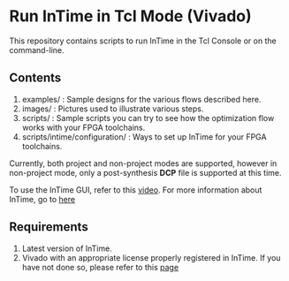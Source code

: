 # Run InTime in Tcl Mode (Vivado)
This repository contains scripts to run InTime in the Tcl Console or on the command-line. 

## Contents
1. examples/ : Sample designs for the various flows described here.
2. images/ : Pictures used to illustrate various steps.
3. scripts/ : Sample scripts you can try to see how the optimization flow works with your FPGA toolchains.
4. scripts/intime/configuration/ : Ways to set up InTime for your FPGA toolchains.

Currently, both project and non-project modes are supported, however in non-project mode, only a post-synthesis **DCP** file is supported at this time. 

To use the InTime GUI, refer to this [video](https://www.youtube.com/watch?v=lQvY_XZ3R7w).
For more information about InTime, go to [here](https://www.plunify.com/en/intime/)

## Requirements
1. Latest version of InTime.
2. Vivado with an appropriate license properly registered in InTime. If you have not done so, please refer to this [page](https://github.com/plunify/InTime-Vivado/tree/master/configuration)

